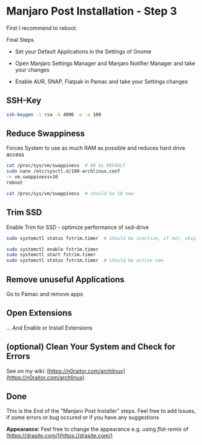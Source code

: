 # Manjaro Post Installation - Step 3

First I recommend to reboot.

Final Steps

* Set your Default Applications in the Settings of Gnome

* Open Manjaro Settings Manager and Manjaro Notifier Manager and take your changes

* Enable AUR, SNAP, Flatpak in Pamac and take your Settings changes

## SSH-Key
```bash
ssh-keygen -t rsa -b 4096 -o -a 100
```

## Reduce Swappiness
Forces System to use as much RAM as possible and reduces hard drive access

```bash
cat /proc/sys/vm/swappiness  # 60 by DEFAULT
sudo nano /etc/sysctl.d/100-archlinux.conf
-> vm.swappiness=10
reboot

cat /proc/sys/vm/swappiness  # should be 10 now
```

## Trim SSD
Enable Trim for SSD - optimize performance of ssd-drive

```bash
sudo systemctl status fstrim.timer  # should be inactive, if not, skip to next heading

sudo systemctl enable fstrim.timer
sudo systemctl start fstrim.timer
sudo systemctl status fstrim.timer  # should be active now
```

## Remove unuseful Applications
Go to Pamac and remove apps

## Open Extensions
... And Enable or Install Extensions

## (optional) Clean Your System and Check for Errors
See on my wiki: [https://n0raitor.com/archlinux](https://n0raitor.com/archlinux)

## Done
This is the End of the "Manjaro Post Installer" steps. Feel free to add Issues, if some errors or bug occured or if you have any suggestions

**Appearance**: Feel free to change the appearance e.g. using *flat-remix* of [https://drasite.com/](https://drasite.com/)
